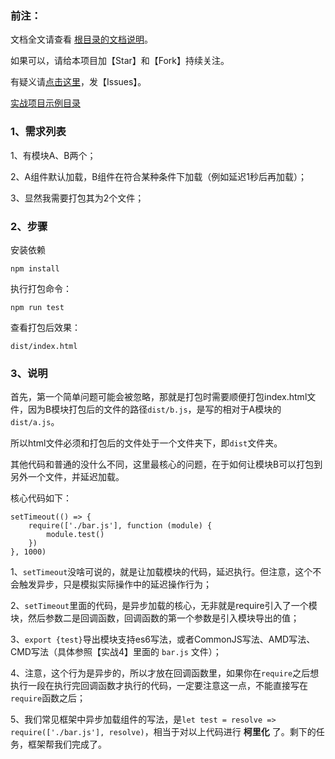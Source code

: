 <h3>前注：</h3>

文档全文请查看 [根目录的文档说明](https://github.com/qq20004604/webpack-study)。

如果可以，请给本项目加【Star】和【Fork】持续关注。

有疑义请[点击这里](https://github.com/qq20004604/webpack-study/issues)，发【Issues】。

[实战项目示例目录](https://github.com/qq20004604/webpack-study/tree/master/%E3%80%90%E5%AE%9E%E6%88%98%EF%BC%94%E3%80%91webpack%E6%89%93%E5%8C%85%E5%B8%A6%E5%BC%82%E6%AD%A5%E5%8A%A0%E8%BD%BD%E5%8A%9F%E8%83%BD%E7%9A%84%E6%A8%A1%E5%9D%97)


<h3>1、需求列表</h3>

1、有模块A、B两个；

2、A组件默认加载，B组件在符合某种条件下加载（例如延迟1秒后再加载）；

3、显然我需要打包其为2个文件；

<h3>2、步骤</h3>

安装依赖

```
npm install
```

执行打包命令：

```
npm run test
```

查看打包后效果：

```
dist/index.html
```

<h3>3、说明</h3>

首先，第一个简单问题可能会被忽略，那就是打包时需要顺便打包index.html文件，因为B模块打包后的文件的路径``dist/b.js``，是写的相对于A模块的``dist/a.js``。

所以html文件必须和打包后的文件处于一个文件夹下，即``dist``文件夹。

其他代码和普通的没什么不同，这里最核心的问题，在于如何让模块B可以打包到另外一个文件，并延迟加载。

核心代码如下：

```
setTimeout(() => {
	require(['./bar.js'], function (module) {
	    module.test()
	})
}, 1000)
```

1、``setTimeout``没啥可说的，就是让加载模块的代码，延迟执行。但注意，这个不会触发异步，只是模拟实际操作中的延迟操作行为；

2、``setTimeout``里面的代码，是异步加载的核心，无非就是require引入了一个模块，然后参数二是回调函数，回调函数的第一个参数是引入模块导出的值；

3、``export {test}``导出模块支持es6写法，或者CommonJS写法、AMD写法、CMD写法（具体参照【实战4】里面的 ``bar.js`` 文件）；

4、注意，这个行为是异步的，所以才放在回调函数里，如果你在``require``之后想执行一段在执行完回调函数才执行的代码，一定要注意这一点，不能直接写在``require``函数之后；

5、我们常见框架中异步加载组件的写法，是``let test = resolve => require(['./bar.js'], resolve)``，相当于对以上代码进行 <b>柯里化</b> 了。剩下的任务，框架帮我们完成了。

